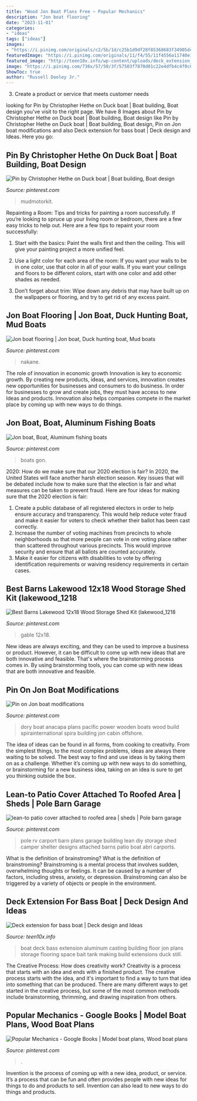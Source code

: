 ```yaml
---
title: "Wood Jon Boat Plans Free ~ Popular Mechanics"
description: "Jon boat flooring"
date: "2023-11-01"
categories:
- "ideas"
tags: ["ideas"]
images:
- "https://i.pinimg.com/originals/c2/5b/1d/c25b1d9df28f85368683f34905dc0c28.jpg"
featuredImage: "https://i.pinimg.com/originals/11/f4/55/11f4556a11740e1cf94488e292edc466.jpg"
featured_image: "http://teen10x.info/wp-content/uploads/deck_extension_for_bass_boat_7585_1100_733.jpg"
image: "https://i.pinimg.com/736x/57/50/3f/57503f7870d01c22e4dfb4c4f0c0e7c8.jpg"
ShowToc: true
author: "Russell Dooley Jr."
---
```



3. Create a product or service that meets customer needs

	

		
looking for Pin by Christopher Hethe on Duck boat | Boat building, Boat design you've visit to the right page. We have 8 Images about Pin by Christopher Hethe on Duck boat | Boat building, Boat design like Pin by Christopher Hethe on Duck boat | Boat building, Boat design, Pin on Jon boat modifications and also Deck extension for bass boat | Deck design and Ideas. Here you go:
		
    
## Pin By Christopher Hethe On Duck Boat | Boat Building, Boat Design

<img loading=lazy src="https://i.pinimg.com/originals/c2/5b/1d/c25b1d9df28f85368683f34905dc0c28.jpg" onerror="this.onerror=null;this.src='https://tse4.mm.bing.net/th?id=OIP.gv9IP1FWJAup1AYjQ4zZtgHaFh&amp;pid=15.1';" alt="Pin by Christopher Hethe on Duck boat | Boat building, Boat design">

_Source: pinterest.com_

>mudmotorkit. 

	

Repainting a Room: Tips and tricks for painting a room successfully.
If you’re looking to spruce up your living room or bedroom, there are a few easy tricks to help out. Here are a few tips to repaint your room successfully:
1) Start with the basics: Paint the walls first and then the ceiling. This will give your painting project a more unified feel.

2) Use a light color for each area of the room: If you want your walls to be in one color, use that color in all of your walls. If you want your ceilings and floors to be different colors, start with one color and add other shades as needed.

3) Don’t forget about trim: Wipe down any debris that may have built up on the wallpapers or flooring, and try to get rid of any excess paint.

    
## Jon Boat Flooring | Jon Boat, Duck Hunting Boat, Mud Boats

<img loading=lazy src="https://i.pinimg.com/originals/11/f4/55/11f4556a11740e1cf94488e292edc466.jpg" onerror="this.onerror=null;this.src='https://tse3.mm.bing.net/th?id=OIP.mTdrWYEJMnKOQMkTMzZciQHaJ4&amp;pid=15.1';" alt="Jon boat flooring | Jon boat, Duck hunting boat, Mud boats">

_Source: pinterest.com_

>nakane. 

	

The role of innovation in economic growth
Innovation is key to economic growth. By creating new products, ideas, and services, innovation creates new opportunities for businesses and consumers to do business. In order for businesses to grow and create jobs, they must have access to new Ideas and products. Innovation also helps companies compete in the market place by coming up with new ways to do things.

    
## Jon Boat, Boat, Aluminum Fishing Boats

<img loading=lazy src="https://i.pinimg.com/736x/57/50/3f/57503f7870d01c22e4dfb4c4f0c0e7c8.jpg" onerror="this.onerror=null;this.src='https://tse1.mm.bing.net/th?id=OIP.bOUw8L581qUX8-qDxVF20AHaFk&amp;pid=15.1';" alt="Jon boat, Boat, Aluminum fishing boats">

_Source: pinterest.com_

>boats gon. 

	

2020: How do we make sure that our 2020 election is fair?
In 2020, the United States will face another harsh election season. Key issues that will be debated include how to make sure that the election is fair and what measures can be taken to prevent fraud. Here are four ideas for making sure that the 2020 election is fair: 
1. Create a public database of all registered electors in order to help ensure accuracy and transparency. This would help reduce voter fraud and make it easier for voters to check whether their ballot has been cast correctly. 
2. Increase the number of voting machines from precincts to whole neighborhoods so that more people can vote in one voting place rather than scattered throughout various precincts. This would improve security and ensure that all ballots are counted accurately. 
3. Make it easier for citizens with disabilities to vote by offering identification requirements or waiving residency requirements in certain cases.

    
## Best Barns Lakewood 12x18 Wood Storage Shed Kit (lakewood_1218

<img loading=lazy src="https://i.pinimg.com/736x/9a/49/ae/9a49aef59a2dc9b9ee9dd2ae3d3fc02e.jpg" onerror="this.onerror=null;this.src='https://tse3.mm.bing.net/th?id=OIP.oYwO3c-8JNXxW8n5GmZnuAHaFz&amp;pid=15.1';" alt="Best Barns Lakewood 12x18 Wood Storage Shed Kit (lakewood_1218">

_Source: pinterest.com_

>gable 12x18. 

	

New ideas are always exciting, and they can be used to improve a business or product. However, it can be difficult to come up with new ideas that are both innovative and feasible. That's where the brainstorming process comes in. By using brainstorming tools, you can come up with new ideas that are both innovative and feasible.

    
## Pin On Jon Boat Modifications

<img loading=lazy src="https://i.pinimg.com/736x/7b/f9/c6/7bf9c62d743c9b39bab7628f41b254a2.jpg" onerror="this.onerror=null;this.src='https://tse4.mm.bing.net/th?id=OIP._hyoHh27hnyQgCthcfTR6gHaGE&amp;pid=15.1';" alt="Pin on Jon boat modifications">

_Source: pinterest.com_

>dory boat anacapa plans pacific power wooden boats wood build spirainternational spira building jon cabin offshore. 

	

The idea of ideas can be found in all forms, from cooking to creativity. From the simplest things, to the most complex problems, ideas are always there waiting to be solved. The best way to find and use ideas is by taking them on as a challenge. Whether it’s coming up with new ways to do something, or brainstorming for a new business idea, taking on an idea is sure to get you thinking outside the box.

    
## Lean-to Patio Cover Attached To Roofed Area | Sheds | Pole Barn Garage

<img loading=lazy src="https://i.pinimg.com/736x/73/15/62/731562367bdfd5536a6905bd07230320--rv-carport-ideas-carport-designs.jpg?b=t" onerror="this.onerror=null;this.src='https://tse4.mm.bing.net/th?id=OIP.w-jsbp_1zw978i0SR2aa1QHaFj&amp;pid=15.1';" alt="lean-to patio cover attached to roofed area | sheds | Pole barn garage">

_Source: pinterest.com_

>pole rv carport barn plans garage building lean diy storage shed camper shelter designs attached barns patio boat abri carports. 

	

What is the definition of brainstroming?
What is the definition of brainstroming? Brainstroming is a mental process that involves sudden, overwhelming thoughts or feelings. It can be caused by a number of factors, including stress, anxiety, or depression. Brainstroming can also be triggered by a variety of objects or people in the environment.

    
## Deck Extension For Bass Boat | Deck Design And Ideas

<img loading=lazy src="http://teen10x.info/wp-content/uploads/deck_extension_for_bass_boat_7585_1100_733.jpg" onerror="this.onerror=null;this.src='https://tse4.mm.bing.net/th?id=OIP.jsGlHZODJSeMVLdymJ506AHaE7&amp;pid=15.1';" alt="Deck extension for bass boat | Deck design and Ideas">

_Source: teen10x.info_

>boat deck bass extension aluminum casting building floor jon plans storage flooring space bait tank making build extensions duck still. 

	

The Creative Process: How does creativity work?
Creativity is a process that starts with an idea and ends with a finished product. The creative process starts with the idea, and it's important to find a way to turn that idea into something that can be produced. There are many different ways to get started in the creative process, but some of the most common methods include brainstorming, thrimming, and drawing inspiration from others.

    
## Popular Mechanics - Google Books | Model Boat Plans, Wood Boat Plans

<img loading=lazy src="https://i.pinimg.com/736x/fa/2d/83/fa2d8371d02eb8a25283818d9d854912.jpg" onerror="this.onerror=null;this.src='https://tse3.mm.bing.net/th?id=OIP.2-eGxnJlDtARhjMEBIEKsQHaLC&amp;pid=15.1';" alt="Popular Mechanics - Google Books | Model boat plans, Wood boat plans">

_Source: pinterest.com_

>. 

	

Invention is the process of coming up with a new idea, product, or service. It’s a process that can be fun and often provides people with new ideas for things to do and products to sell. Invention can also lead to new ways to do things and products.

